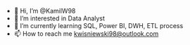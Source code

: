 - 👋 Hi, I’m @KamilW98
- 👀 I’m interested in Data Analyst
- 🌱 I’m currently learning SQL, Power BI, DWH, ETL process
- 📫 How to reach me kwisniewski98@outlook.com
